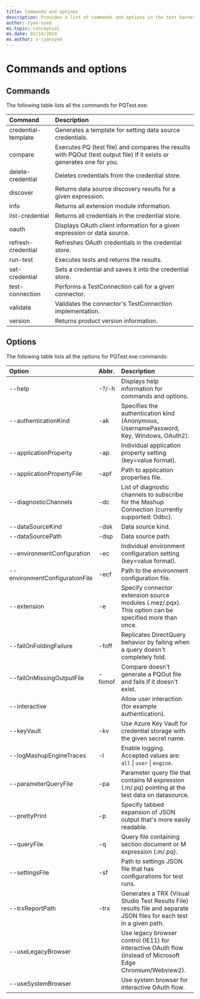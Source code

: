 ```yaml
---
title: Commands and options
description: Provides a list of commands and options in the test harness
author: ryan-syed
ms.topic: conceptual
ms.date: 02/14/2024
ms.author: v-ryansyed
---
```


# Commands and options

## Commands

The following table lists all the commands for PQTest.exe:

| Command             | Description                                                                                                          |
| :------------------ | :--------------------------------------------------------------------------------------------------------------------|
| credential-template | Generates a template for setting data source credentials.                                                            |
| compare             | Executes PQ (test file) and compares the results with PQOut (test output file) if it exists or generates one for you.|
| delete-credential   | Deletes credentials from the credential store.                                                                       |
| discover            | Returns data source discovery results for a given expression.                                                        |
| info                | Returns all extension module information.                                                                            |
| list-credential     | Returns all credentials in the credential store.                                                                     |
| oauth               | Displays OAuth client information for a given expression or data source.                                             |
| refresh-credential  | Refreshes OAuth credentials in the credential store.                                                                 |
| run-test            | Executes tests and returns the results.                                                                              |
| set-credential      | Sets a credential and saves it into the credential store.                                                            |
| test-connection     | Performs a TestConnection call for a given connector.                                                                |
| validate            | Validates the connector's TestConnection implementation.                                                             |
| version             | Returns product version information.                                                                                 |

## Options

The following table lists all the options for PQTest.exe commands:

| Option                         | Abbr. | Description                                                                                                             |
| :----------------------------- | :---- | :-----------------------------------------------------------------------------------------------------------------------|
| --help                         | -?/-h | Displays help information for commands and options.                                                                     |
| --authenticationKind           | -ak   | Specifies the authentication kind (Anonymous, UsernamePassword, Key, Windows, OAuth2).                                  |
| --applicationProperty          | -ap   | Individual application property setting (key=value format).                                                             |
| --applicationPropertyFile      | -apf  | Path to application properties file.                                                                                    |
| --diagnosticChannels           | -dc   | List of diagnostic channels to subscribe for the Mashup Connection (currently supported: Odbc).                         |
| --dataSourceKind               | -dsk  | Data source kind.                                                                                                       |
| --dataSourcePath               | -dsp  | Data source path.                                                                                                       |
| --environmentConfiguration     | -ec   | Individual environment configuration setting (key=value format).                                                        |
| --environmentConfigurationFile | -ecf  | Path to the environment configuration file.                                                                             |
| --extension                    | -e    | Specify connector extension source modules (.mez/.pqx).<br>This option can be specified more than once.                 |
| --failOnFoldingFailure         | -foff | Replicates DirectQuery behavior by failing when a query doesn't completely fold.                                        |
| --failOnMissingOutputFile      | -fomof| Compare doesn't generate a PQOut file and fails if it doesn't exist.                                                    |
| --interactive                  |       | Allow user interaction (for example authentication).                                                                    |
| --keyVault                     | -kv   | Use Azure Key Vault for credential storage with the given secret name.                                                  |
| --logMashupEngineTraces        | -l    | Enable logging. Accepted values are: `all` \| `user` \| `engine`.                                                       |
| --parameterQueryFile           | -pa   | Parameter query file that contains M expression (.m/.pq) pointing at the test data on datasource.                       |
| --prettyPrint                  | -p    | Specify tabbed expansion of JSON output that's more easily readable.                                                    |
| --queryFile                    | -q    | Query file containing section document or M expression (.m/.pq).                                                        |
| --settingsFile                 | -sf   | Path to settings JSON file that has configurations for test runs.                                                       |
| --trxReportPath                | -trx  | Generates a TRX (Visual Studio Test Results File) results file and separate JSON files for each test in a given path.   |
| --useLegacyBrowser             |       | Use legacy browser control (IE11) for interactive OAuth flow (instead of Microsoft Edge Chromium/Webview2).             |
| --useSystemBrowser             |       | Use system browser for interactive OAuth flow.                                                                          |
